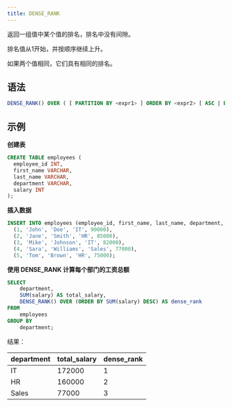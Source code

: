 ```yaml
---
title: DENSE_RANK
---
```


返回一组值中某个值的排名，排名中没有间隙。

排名值从1开始，并按顺序继续上升。

如果两个值相同，它们具有相同的排名。

## 语法

```sql
DENSE_RANK() OVER ( [ PARTITION BY <expr1> ] ORDER BY <expr2> [ ASC | DESC ] [ <window_frame> ] )
```

## 示例

**创建表**
```sql
CREATE TABLE employees (
  employee_id INT,
  first_name VARCHAR,
  last_name VARCHAR,
  department VARCHAR,
  salary INT
);
```

**插入数据**
```sql
INSERT INTO employees (employee_id, first_name, last_name, department, salary) VALUES
  (1, 'John', 'Doe', 'IT', 90000),
  (2, 'Jane', 'Smith', 'HR', 85000),
  (3, 'Mike', 'Johnson', 'IT', 82000),
  (4, 'Sara', 'Williams', 'Sales', 77000),
  (5, 'Tom', 'Brown', 'HR', 75000);
```

**使用 DENSE_RANK 计算每个部门的工资总额**

```sql
SELECT
    department,
    SUM(salary) AS total_salary,
    DENSE_RANK() OVER (ORDER BY SUM(salary) DESC) AS dense_rank
FROM
    employees
GROUP BY
    department;
```

结果：

| department | total_salary | dense_rank |
|------------|--------------|------------|
| IT         | 172000       | 1          |
| HR         | 160000       | 2          |
| Sales      | 77000        | 3          |